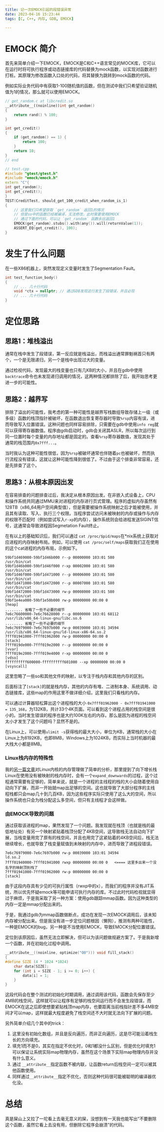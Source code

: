 ```yaml
---
title: 记一次EMOCK引起的段错误异常
date: 2023-04-16 15:23:44
tags: [C, C++, 内存, GDB, EMOCK]

---
```


# EMOCK 简介

首先来简单介绍一下EMOCK，EMOCK是C和C++语言常见的MOCK库，它可以在运行时将可执行程序或动态链接库的代码替换为mock函数，以实现对函数进行打桩。其原理为修改函数入口处的代码，将其替换为跳转到mock函数的代码。

例如实际业务代码中有获取1-100随机值的函数，但在测试中我们只希望验证随机值为1的情况，那么就可以使用EMOCK。

```C++
// get_random.c at libcredit.so
__attribute__((noinline))int get_random()
{
    return rand() % 100;
}

int get_credit()
{
    if (get_random() == 1) {
        return 100;
    }
    return 10;
}
// end

// test.cpp
#include "gtest/gtest.h"
#include "emock/emock.h"
extern "C"{
int get_random();
int get_credit();
}
TEST(CreditTest, should_get_100_credit_when_random_is_1)
{
    // 这里我们只希望获取 `get_random` 返回1的情况
    // 但是so中的函数已经被编译，无法修改，此时需要使用EMOCK
    // 通过下面的代码，可以让 `get_random` 函数永远返回1
    EMOCK(get_random).stubs().with(any()).will(returnValue(1));
    ASSERT_EQ(get_credit(), 100);
}
```

# 发生了什么问题

在一些X86机器上，突然发现定义变量时发生了Segmentation Fault。

```C++
int test_function_body()
{
    // ... 几十行代码
    void *ctx = nullptr; // 通过GDB发现这行发生了段错误，并且必现
    // ... 几十行代码
}
```

# 定位思路

## 思路1：堆栈溢出

通常在栈中发生了段错误，第一反应就是栈溢出，而栈溢出通常罪魁祸首只有两个，一个是无限递归，另一个是栈中出现过大的变量。

通过检视代码，发现最大的栈变量也只有几KB的大小，并且在gdb中使用`backtrace`命令也未发现递归调用的情况，这两种情况都排除了后，我开始思考更进一步的可能性。

## 思路2：越界写

排除了溢出的可能性，我考虑的第一种可能性是越界写栈数组导致存储上一级（或多级）函数的栈顶指针被破坏，在函数退出恢复寄存器时导致`%rsp`内容有误，进而导致写入位置错误。这种问题也同样容易排除，只需要在gdb中使用`info reg`就可以获得寄存器数值。程序由gdb启动时，gdb会关闭其ASLR，所以每次运行到同一位置时每个变量的内存地址都是固定的。查看`%rsp`寄存器数值，发现其处于通常的栈范围内`0x7fff...`。

当时我认为这种可能性很低，因为`%rsp`被破坏通常也伴随着`pc`也被破坏，然而执行流程没有错误，这就让这种可能性降到很低了。不过由于这个排查非常容易，还是先排查了这个。

## 思路3：从根本原因出发

在容易排查的问题排查过后，我决定从根本原因出发。在非嵌入式设备上，CPU和操作系统共同通过MMU来对进程的内存进行页式管理。程序的虚拟内存虽然有128TB（x86_64用户空间典型值），但是需要被操作系统映射之后才能被使用，并且其有读取、写入、执行三个权限。当程序尝试访问未被映射的内存或操作与内存的权限不匹配时（例如尝试写入`r-xp`的内存），操作系统则会给进程发送SIGINT信号，这通常会导致进程因Segmetation Fault终止。

在有以上的基础知识后，我们可以通过 `cat /proc/$pid/maps`在*nix系统上获取对应进程的内存映射布局。例如，可以使用 `cat /proc/self/maps`获取我们正在使用的这个cat进程的内存布局，示例如下。

```
59bf1d469000-59bf1d46b000 r--p 00000000 103:01 580                       /usr/bin/cat
59bf1d46b000-59bf1d46f000 r-xp 00002000 103:01 580                       /usr/bin/cat
59bf1d46f000-59bf1d471000 r--p 00006000 103:01 580                       /usr/bin/cat
59bf1d471000-59bf1d472000 r--p 00007000 103:01 580                       /usr/bin/cat
59bf1d472000-59bf1d473000 rw-p 00008000 103:01 580                       /usr/bin/cat
59bf1e4ea000-59bf1e50b000 rw-p 00000000 00:00 0                          [heap]
........ 省略了一些不必要的细节
7e6c76600000-7e6c76628000 r--p 00000000 103:01 68112                     /usr/lib/x86_64-linux-gnu/libc.so.6
........ 省略了一些不必要的细节
7e6c76979000-7e6c7697b000 rw-p 00039000 103:01 34594                     /usr/lib/x86_64-linux-gnu/ld-linux-x86-64.so.2
7fff01941000-7fff01962000 rw-p 00000000 00:00 0                          [stack]
7fff019de000-7fff019e2000 r--p 00000000 00:00 0                          [vvar]
7fff019e2000-7fff019e4000 r-xp 00000000 00:00 0                          [vdso]
ffffffffff600000-ffffffffff601000 --xp 00000000 00:00 0                  [vsyscall]

```



这里忽略了一些so和其他文件的映射，以专注于栈内存和其他内存的区别。

后面标注了`[stack]`的就是栈内存，其他的内存有堆、二进制本身、系统调用、动态链接库，这些map的作用这里不做详细介绍，这里我们只看栈的内存。

可以通过计算器轻松算出这个进程栈的大小 `0x7fff01962000 - 0x7fff01941000 = 135_168`，为132KB，共计33个4K页面。可以看到这个进程占用的栈空间是很小的。当时发生错误的程序也是大约100K左右的内存。那么是因为进程的栈空间太小才发生了这个问题吗？显然不是的。

在Linux上，可以使用`ulimit -s`获得栈的最大大小，单位为KB，通常栈的大小在Linux上为8192KB，也即8MB，Windows上为1024KB，而实际上当时机器的最大栈大小都是8MB。

### Linux栈内存的特殊性

我的[另一篇文章](https://zchan.moe/2023/09/10/%E6%A0%88%E6%98%AF%E4%BB%80%E4%B9%88(Linux)/)对Linux内核的内存管理做了简单的分析，那里提到了向下增长栈Linux在使用没有被映射的栈内存时，会有一个`expand_downwards`的过程，这个过程通常需要有足够的，简单来说，就是一个进程的主线程的栈的大小会随着使用自动向下扩展，而非一开始就map出足够的空间。这也就导致了大部分程序的主线程栈都只会map几十到几百KB，因为这些程序实际只使用了这么大的空间，所以操作系统也只会为栈分配这么多空间，但只有主线程才会这样做。

### 由EMOCK导致的问题

通过获取该进程的map，果然发现了一个问题。我发现就在栈顶（也就是栈的最低地址处）有另一个映射紧贴着栈顶分配了4KB空间，这导致栈无法自动向下扩展，当栈变量用完了原有的栈空间，并且也用完了这紧贴着的4KB空间后，栈无法继续增长，也就导致了栈变量赋值到未映射的内存中，进而导致了进程段错误。

```
7e6c76979000-7e6c7697b000 rw-p 00039000 103:01 34594                     ld.so.2
7fff01940000-7fff01941000 rwxp 00000000 00:00 0   <==== 这里多出来一个没名字的映射顶到栈了
7fff01941000-7fff01962000 rw-p 00000000 00:00 0                          [stack]
```

由于这段内存具有少见的可执行属性（rwxp中的x），而我们的程序并没有JIT系统，所以优先怀疑emock等可能申请可执行内存的库。不过此时代码检视就显得过于麻烦，于是我采取了另一种方案：使用gdb跟踪mmap函数。因为这种类型的内存一定是mmap分配出来的。



于是，我通过gdb为mmap函数做断点，成功在发现一次EMOCK调用后，该未知内存被分配出来。但是我没有进一步定位问题根因（懒狗），推测有两种可能性，一种是EMOCK的bug，另一种是不当使用EMOCK，导致EMOCK分配位置错误。

定位到该原因后，虽然无法立即解决，但可以为该问题做规避方案了。于是我新增一个函数，并在初始化过程中调用。

```C
__attribute__((noinline, optimize("O0"))) void fill_stack()
{
#define SIZE (4 * 1024 *1024)
    char data[SIZE];
    for (int i = SIZE - 1; i >= 0; i++) {
        data[i] = 1;
    }
}
```

这段代码会在整个测试的初始化时期调用，通过调用该代码，函数会先保存至少4MB的栈空间，这样就可以让程序有足够的栈空间运行而不会发生段错误，而EMOCK在这之后即使想要紧贴栈顶map内存，也要距离当前栈指针差不多4MB空间才可以map，这样就最大程度避免了栈空间还不大时就无法向下扩展的问题。

另外简单介绍几个其中的trick：

1. 这里没有初始化数组，并且是反向遍历，而非正向遍历，这是尽可能沿着栈生长的方向填充。
2. 填充1而不是0，其实在指定不优化时，0和1都没什么区别，但是优化时填充1可以保证让系统实际map物理内存，虽然在这个场景下实际map物理内存并没有什么意义。
3. 通过 `__attribute__`指定函数不被内联，让函数return后栈空间一定可以被其他函数使用。
4. 同样通过`__attribute__`指定不优化，否则这种代码很可能被聪明的编译器优化没。

# 总结

真是屎山上又拉了一坨看上去毫无意义的屎，没想到有一天我也能写出“不要删除这个函数，虽然它看上去没有用，但删除它程序会崩溃”的代码。

